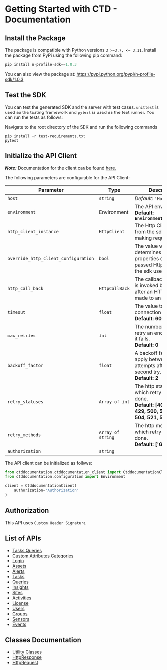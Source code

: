 
# Getting Started with CTD - Documentation

## Install the Package

The package is compatible with Python versions `3 >=3.7, <= 3.11`.
Install the package from PyPi using the following pip command:

```python
pip install n-profile-sdk==1.0.3
```

You can also view the package at:
https://pypi.python.org/pypi/n-profile-sdk/1.0.3

## Test the SDK

You can test the generated SDK and the server with test cases. `unittest` is used as the testing framework and `pytest` is used as the test runner. You can run the tests as follows:

Navigate to the root directory of the SDK and run the following commands

```
pip install -r test-requirements.txt
pytest
```

## Initialize the API Client

**_Note:_** Documentation for the client can be found [here.](https://www.github.com/Syed-Subtain/n-profile-python-sdk/tree/1.0.3/doc/client.md)

The following parameters are configurable for the API Client:

| Parameter | Type | Description |
|  --- | --- | --- |
| `host` | `string` | *Default*: `'HostValue'` |
| `environment` | Environment | The API environment. <br> **Default: `Environment.PRODUCTION`** |
| `http_client_instance` | `HttpClient` | The Http Client passed from the sdk user for making requests |
| `override_http_client_configuration` | `bool` | The value which determines to override properties of the passed Http Client from the sdk user |
| `http_call_back` | `HttpCallBack` | The callback value that is invoked before and after an HTTP call is made to an endpoint |
| `timeout` | `float` | The value to use for connection timeout. <br> **Default: 60** |
| `max_retries` | `int` | The number of times to retry an endpoint call if it fails. <br> **Default: 0** |
| `backoff_factor` | `float` | A backoff factor to apply between attempts after the second try. <br> **Default: 2** |
| `retry_statuses` | `Array of int` | The http statuses on which retry is to be done. <br> **Default: [408, 413, 429, 500, 502, 503, 504, 521, 522, 524]** |
| `retry_methods` | `Array of string` | The http methods on which retry is to be done. <br> **Default: ['GET', 'PUT']** |
| `authorization` | `string` |  |

The API client can be initialized as follows:

```python
from ctddocumentation.ctddocumentation_client import CtddocumentationClient
from ctddocumentation.configuration import Environment

client = CtddocumentationClient(
    authorization='Authorization'
)
```

## Authorization

This API uses `Custom Header Signature`.

## List of APIs

* [Tasks Queries](https://www.github.com/Syed-Subtain/n-profile-python-sdk/tree/1.0.3/doc/controllers/tasks-queries.md)
* [Custom Attributes Categories](https://www.github.com/Syed-Subtain/n-profile-python-sdk/tree/1.0.3/doc/controllers/custom-attributes-categories.md)
* [Login](https://www.github.com/Syed-Subtain/n-profile-python-sdk/tree/1.0.3/doc/controllers/login.md)
* [Assets](https://www.github.com/Syed-Subtain/n-profile-python-sdk/tree/1.0.3/doc/controllers/assets.md)
* [Alerts](https://www.github.com/Syed-Subtain/n-profile-python-sdk/tree/1.0.3/doc/controllers/alerts.md)
* [Tasks](https://www.github.com/Syed-Subtain/n-profile-python-sdk/tree/1.0.3/doc/controllers/tasks.md)
* [Queries](https://www.github.com/Syed-Subtain/n-profile-python-sdk/tree/1.0.3/doc/controllers/queries.md)
* [Insights](https://www.github.com/Syed-Subtain/n-profile-python-sdk/tree/1.0.3/doc/controllers/insights.md)
* [Sites](https://www.github.com/Syed-Subtain/n-profile-python-sdk/tree/1.0.3/doc/controllers/sites.md)
* [Activities](https://www.github.com/Syed-Subtain/n-profile-python-sdk/tree/1.0.3/doc/controllers/activities.md)
* [License](https://www.github.com/Syed-Subtain/n-profile-python-sdk/tree/1.0.3/doc/controllers/license.md)
* [Users](https://www.github.com/Syed-Subtain/n-profile-python-sdk/tree/1.0.3/doc/controllers/users.md)
* [Groups](https://www.github.com/Syed-Subtain/n-profile-python-sdk/tree/1.0.3/doc/controllers/groups.md)
* [Sensors](https://www.github.com/Syed-Subtain/n-profile-python-sdk/tree/1.0.3/doc/controllers/sensors.md)
* [Events](https://www.github.com/Syed-Subtain/n-profile-python-sdk/tree/1.0.3/doc/controllers/events.md)

## Classes Documentation

* [Utility Classes](https://www.github.com/Syed-Subtain/n-profile-python-sdk/tree/1.0.3/doc/utility-classes.md)
* [HttpResponse](https://www.github.com/Syed-Subtain/n-profile-python-sdk/tree/1.0.3/doc/http-response.md)
* [HttpRequest](https://www.github.com/Syed-Subtain/n-profile-python-sdk/tree/1.0.3/doc/http-request.md)

